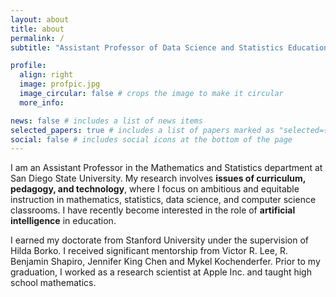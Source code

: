 ```yaml
---
layout: about
title: about
permalink: /
subtitle: "Assistant Professor of Data Science and Statistics Education<br>Department of Mathematics and Statistics<br>San Diego State University<br><p><a href=\"https://crmse.sdsu.edu/directory/delaney-victoria\">SDSU Profile</a></p>"

profile:
  align: right
  image: profpic.jpg
  image_circular: false # crops the image to make it circular
  more_info:

news: false # includes a list of news items
selected_papers: true # includes a list of papers marked as "selected={true}"
social: false # includes social icons at the bottom of the page
---
```


I am an Assistant Professor in the Mathematics and Statistics department at San Diego State University. My research involves **issues of curriculum, pedagogy, and technology**, where I focus on ambitious and equitable instruction in mathematics, statistics, data science, and computer science classrooms. I have recently become interested in the role of **artificial intelligence** in education.

I earned my doctorate from Stanford University under the supervision of Hilda Borko. I received significant mentorship from Victor R. Lee, R. Benjamin Shapiro, Jennifer King Chen and Mykel Kochenderfer. Prior to my graduation, I worked as a research scientist at Apple Inc. and taught high school mathematics.
